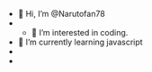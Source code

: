 - 👋 Hi, I’m @Narutofan78
- - 👀 I’m interested in coding. 
- 🌱 I’m currently learning javascript
- 
- 

<!---
Narutofan78/Narutofan78 is a ✨ special ✨ repository because its `README.md` (this file) appears on your GitHub profile.
You can click the Preview link to take a look at your changes.
--->
